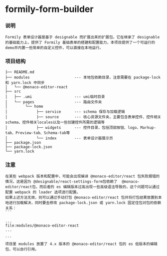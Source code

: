 # formily-form-builder

### 说明

    Formily 表单设计器是基于 designable 而扩展出来的扩展包，它在继承了 designable 的基础能力上，提供了 Formily 基础表单的搭建和配置能力，本项目提供了一个可运行的 demo并内置一些简单的自定义控件，可以直接在本地运行。

### 项目结构

    ├── README.md
    ├── modules                    --- 本地包依赖目录，注意需要在 package-lock 和 yarn.lock 中同步
    │   └── @monaco-editor-react
    ├── src
    │   ├── .umi                   --- umi临时目录
    │   └── pages                  --- 路由文件夹
    │        └── home
    │             ├── service      --- schema 保存与加载逻辑
    │             ├── source       --- 核心资源文件夹，主要包含表单控件、控件相关schema、控件相关locales以及一些创建控件所需的逻辑等
    │             ├── widgets      --- 控件目录，包括顶部按钮、logo、Markup-tab、Preview-tab、Schema-tab等
    │             └── index        --- 表单设计器展示页
    ├── package.json
    ├── package-lock.json
    └── yarn.lock

### 注意

    在某些 webpack 版本和配置中，可能会出现编译 @monaco-editor/react 包失败报错的情况，这是因为 @designable/react-settings-form包依赖了  @monaco-editor/react包，而后者的 es 编辑版本过高出现一些高级语法导致的，这个问题可以通过配置 webpack 的 loader 选项进行配置。
    如果上述方法无效，则可以通过手动打包 @monaco-editor/react 包并将打包结果放置到本地进行加载解决，同时要去修改 package-lock.json 或 yarn.lock 固定住包对包的依赖关系：
    ```

    ...
    file:modules/@monaco-editor-react
    ...
    
    ```
    项目里 modules 放置了 4.x 版本的 @monaco-editor/react 包的 es 低版本的编辑包，可以自行引用。
